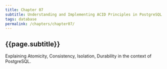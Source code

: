 ```yaml
---
title: Chapter 07
subtitle: Understanding and Implementing ACID Principles in PostgreSQL
tags: database
permalink: /chapters/chapter07/
---
```

## {{page.subtitle}}

Explaining Atomicity, Consistency, Isolation, Durability in the context of PostgreSQL.
